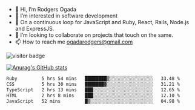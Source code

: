 - 👋 Hi, I’m Rodgers Ogada
- 👀 I’m interested in software development
- 🌱 On a continuous loop for JavaScript and Ruby, React, Rails, Node.js and ExpressJS.
- 💞️ I’m looking to collaborate on projects that touch on the same.
- 📫 How to reach me ogadarodgers@gmail.com

![visitor badge](https://visitor-badge.glitch.me/badge?page_id=ogada-otieno.visitor-badge)

[![Anurag's GitHub stats](https://github-readme-stats.vercel.app/api?username=ogada-otieno)](https://github.com/anuraghazra/github-readme-stats) 
<!--START_SECTION:waka-->

```txt
Ruby         5 hrs 54 mins   ████████▒░░░░░░░░░░░░░░░░   33.48 %
CSS          5 hrs 30 mins   ███████▓░░░░░░░░░░░░░░░░░   31.21 %
TypeScript   2 hrs 13 mins   ███░░░░░░░░░░░░░░░░░░░░░░   12.65 %
HTML         2 hrs 8 mins    ███░░░░░░░░░░░░░░░░░░░░░░   12.10 %
JavaScript   52 mins         █▒░░░░░░░░░░░░░░░░░░░░░░░   04.98 %
```

<!--END_SECTION:waka-->

<!---
ogada-otieno/ogada-otieno is a ✨ special ✨ repository because its `README.md` (this file) appears on your GitHub profile.
You can click the Preview link to take a look at your changes.
--->

